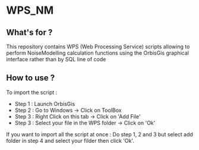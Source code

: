 # WPS_NM

## What's for ?

This repository contains WPS (Web Processing Service) scripts allowing to perform NoiseModelling calculation functions using the OrbisGis graphical interface rather than by SQL line of code

## How to use ?

To import the script :

 - Step 1 : Launch OrbisGis
 - Step 2 : Go to Windows -> Click on ToolBox
 - Step 3 : Right Click on this tab -> Click on 'Add File'
 - Step 3 : Select your file in the WPS folder -> Click on 'Ok'

If you want to import all the script at once : Do step 1, 2 and 3 but select add folder in step 4 and select your filder then click 'Ok'.
